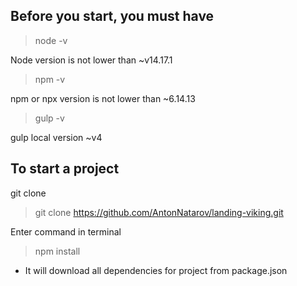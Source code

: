 ## Before you start, you must have

> node -v

Node version is not lower than ~v14.17.1

> npm -v

npm or npx version is not lower than ~6.14.13

> gulp -v

gulp local version ~v4

## To start a project

git clone

>git clone https://github.com/AntonNatarov/landing-viking.git


Enter command in terminal
>npm install 

* It will download all dependencies for project from package.json